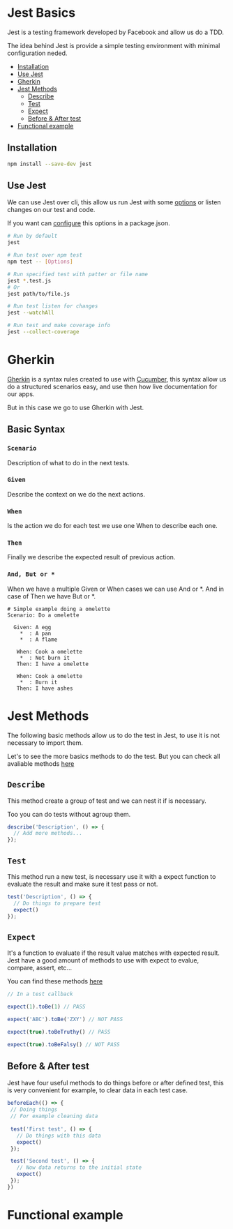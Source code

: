 # Jest Basics
Jest is a testing framework developed by Facebook and allow us do a TDD.

The idea behind Jest is provide a simple testing environment with minimal configuration neded.

 - [Installation](#installation)
 - [Use Jest](#use-jest)
 - [Gherkin](#gherkin)
 - [Jest Methods](#jest-methods)
   - [Describe](#describe)
   - [Test](#test)
   - [Expect](#expect)
   - [Before & After test](#before--after-test)
 - [Functional example](#functional-example)

## Installation

~~~bash
npm install --save-dev jest
~~~

## Use Jest
We can use Jest over cli, this allow us run Jest with some [options](https://jestjs.io/docs/cli) or listen changes on our test and code.

If you want can [configure](https://jestjs.io/docs/configuration) this options in a package.json.

~~~bash
# Run by default
jest

# Run test over npm test
npm test -- [Options] 

# Run specified test with patter or file name
jest *.test.js 
# Or
jest path/to/file.js

# Run test listen for changes
jest --watchAll

# Run test and make coverage info
jest --collect-coverage
~~~

# Gherkin
[Gherkin](https://cucumber.io/docs/gherkin/reference/#keywords) is a syntax rules created to use with [Cucumber](https://cucumber.io/docs/guides/overview/#what-is-cucumber), this syntax allow us do a structured scenarios easy, and use then how live documentation for our apps.

But in this case we go to use Gherkin with Jest.

## Basic Syntax
### `Scenario`
Description of what to do in the next tests.

### `Given`
Describe the context on we do the next actions.

### `When`
Is the action we do for each test we use one When to describe each one.

### `Then`
Finally we describe the expected result of previous action.

### `And, But or *`
When we have a multiple Given or When cases we can use And or *.
And in case of Then we have But or *. 

~~~gherkin
# Simple example doing a omelette
Scenario: Do a omelette

  Given: A egg
    *  : A pan
    *  : A flame

   When: Cook a omelette
    *  : Not burn it
   Then: I have a omelette

   When: Cook a omelette
    *  : Burn it
   Then: I have ashes
~~~

# Jest Methods
The following basic methods allow us to do the test in Jest, to use it is not necessary to import them.

Let's to see the more basics methods to do the test. But you can check all avaliable methods [here](https://jestjs.io/docs/api)

## `Describe`
This method create a group of test and we can nest it if is necessary.

Too you can do tests without agroup them.

~~~javascript
describe('Description', () => {
  // Add more methods... 
});
~~~

## `Test`
This method run a new test, is necessary use it with a expect function to evaluate the result and make sure it test pass or not.
 
~~~javascript
test('Description', () => {
  // Do things to prepare test
  expect() 
});
~~~

## `Expect`
It's a function to evaluate if the result value matches with expected result.
Jest have a good amount of methods to use with expect to evalue, compare, assert, etc... 

You can find these methods [here](https://jestjs.io/docs/expect)

~~~javascript
// In a test callback

expect(1).toBe(1) // PASS

expect('ABC').toBe('ZXY') // NOT PASS

expect(true).toBeTruthy() // PASS

expect(true).toBeFalsy() // NOT PASS

~~~

## Before & After test
Jest have four useful methods to do things before or after defined test, this is very convenient for example, to clear data in each test case.

~~~javascript
beforeEach(() => {
 // Doing things
 // For example cleaning data
 
 test('First test', () => {
   // Do things with this data
   expect()
 });

 test('Second test', () => {
   // Now data returns to the initial state
   expect()
 });
})
~~~

# Functional example
